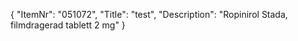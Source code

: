 {
  "ItemNr": "051072",
  "Title": "test",
  "Description": "Ropinirol Stada, filmdragerad tablett 2 mg"
}